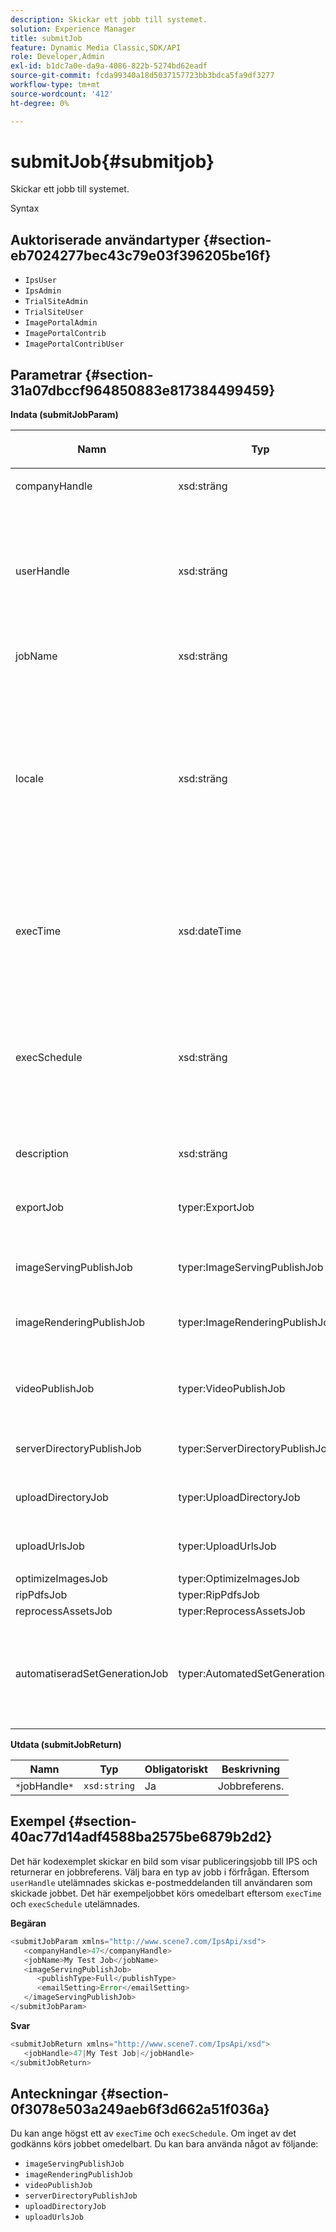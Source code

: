 ```yaml
---
description: Skickar ett jobb till systemet.
solution: Experience Manager
title: submitJob
feature: Dynamic Media Classic,SDK/API
role: Developer,Admin
exl-id: b1dc7a0e-da9a-4086-822b-5274bd62eadf
source-git-commit: fcda99340a18d5037157723bb3bdca5fa9df3277
workflow-type: tm+mt
source-wordcount: '412'
ht-degree: 0%

---
```


# submitJob{#submitjob}

Skickar ett jobb till systemet.

Syntax

## Auktoriserade användartyper {#section-eb7024277bec43c79e03f396205be16f}

* `IpsUser`
* `IpsAdmin`
* `TrialSiteAdmin`
* `TrialSiteUser`
* `ImagePortalAdmin`
* `ImagePortalContrib`
* `ImagePortalContribUser`

## Parametrar {#section-31a07dbccf964850883e817384499459}

**Indata (submitJobParam)**

<table id="table_9CB1F668E036422E8CE4E0BBA42EC44C"> 
 <thead> 
  <tr> 
   <th colname="col1" class="entry"> <p>Namn </p> </th> 
   <th colname="col2" class="entry"> <p>Typ </p> </th> 
   <th colname="col3" class="entry"> <p>Obligatoriskt </p> </th> 
   <th colname="col4" class="entry"> <p>Beskrivning </p> </th> 
  </tr> 
 </thead>
 <tbody> 
  <tr> 
   <td colname="col1"> <span class="codeph"> <span class="varname"> companyHandle</span> </span> </td> 
   <td colname="col2"> <span class="codeph"> xsd:sträng</span> </td> 
   <td colname="col3"> Ja </td> 
   <td colname="col4"> <p>Företagshandtag. </p> </td> 
  </tr> 
  <tr> 
   <td colname="col1"> <span class="codeph"> <span class="varname"> userHandle</span> </span> </td> 
   <td colname="col2"> <span class="codeph"> xsd:sträng</span> </td> 
   <td colname="col3"> Nej </td> 
   <td colname="col4"> <p>Hantera till användaren som skickade jobbet. </p> <p> <p>Obs! Systemet skickar e-post till användaren som anges av <span class="codeph"> userHandle</span>. Om <span class="codeph"> userHandle</span> inte anges får personen som skickade jobbet e-postmeddelandena. </p> </p> </td> 
  </tr> 
  <tr> 
   <td colname="col1"> <span class="codeph"> <span class="varname"> jobName</span> </span> </td> 
   <td colname="col2"> <span class="codeph"> xsd:sträng</span> </td> 
   <td colname="col3"> Ja </td> 
   <td colname="col4"> <p>Jobbnamn. </p> </td> 
  </tr> 
  <tr> 
   <td colname="col1"> <span class="codeph"> <span class="varname"> locale</span> </span> </td> 
   <td colname="col2"> <span class="codeph"> xsd:sträng</span> </td> 
   <td colname="col3"> Nej </td> 
   <td colname="col4"> <p>Språkinställningen som används för jobbloggsinformation och e-postlokalisering. </p> <p>Språk anges som <span class="codeph"> &lt;språkkod&gt;</span> och <span class="codeph"> [&lt;landskod&gt;]</span>, där språkkoden är en gemen, tvåbokstavskod enligt ISO-639, och den valfria landskoden är en versal, tvåbokstavskod enligt ISO-3166. Den nationella strängen för engelska (USA) skulle till exempel vara: en-US. </p> </td> 
  </tr> 
  <tr> 
   <td colname="col1"> <span class="codeph"> <span class="varname"> execTime</span> </span> </td> 
   <td colname="col2"> <span class="codeph"> xsd:dateTime</span> </td> 
   <td colname="col3"> Nej </td> 
   <td colname="col4"> <p>Datum och tid då jobbet ska köras. </p> <p>Obs!  Ange tidszonen med begäran. Tidszoner justeras till tidzonen för mål-IPS-servern. </p> </td> 
  </tr> 
  <tr> 
   <td colname="col1"> <span class="codeph"> <span class="varname"> execSchedule</span> </span> </td> 
   <td colname="col2"> <span class="codeph"> xsd:sträng</span> </td> 
   <td colname="col3"> Nej </td> 
   <td colname="col4"> <p>Anger när jobbet ska köras. </p> <p> Kan vara en <span class="codeph"> cron</span>-sträng som kör jobbet med återkommande intervall. </p> <p>Schemat är alltid relativt serverns lokala tidszon. I IPS-dokumentationen finns information om det anpassade schemaformatet. </p> </td> 
  </tr> 
  <tr> 
   <td colname="col1"> <span class="codeph"> <span class="varname"> description</span> </span> </td> 
   <td colname="col2"> <span class="codeph"> xsd:sträng</span> </td> 
   <td colname="col3"> Nej </td> 
   <td colname="col4"> <p>Jobbbeskrivning. </p> </td> 
  </tr> 
  <tr> 
   <td colname="col1"> <span class="codeph"> <span class="varname"> exportJob</span> </span> </td> 
   <td colname="col2"> <span class="codeph"> typer:ExportJob</span> </td> 
   <td colname="col3"> Nej </td> 
   <td colname="col4"> <p>Exportera tidigare överförda filer. </p> <p>Se <a href="../../../types/c-data-types/r-exportjob.md#reference-1ce423f7b2d54507b90b67233c588665" format="dita" scope="local"> ExportJob</a>. </p> </td> 
  </tr> 
  <tr> 
   <td colname="col1"> <span class="codeph"> <span class="varname"> imageServingPublishJob</span> </span> </td> 
   <td colname="col2"> <span class="codeph"> typer:ImageServingPublishJob</span> </td> 
   <td colname="col3"> Nej </td> 
   <td colname="col4"> <p>Information om en bild som visar publiceringsjobb. </p> </td> 
  </tr> 
  <tr> 
   <td colname="col1"> <span class="codeph"> <span class="varname"> imageRenderingPublishJob</span> </span> </td> 
   <td colname="col2"> <span class="codeph"> typer:ImageRenderingPublishJob</span> </td> 
   <td colname="col3"> Nej </td> 
   <td colname="col4"> <p>Information om ett publiceringsjobb för bildåtergivning. </p> </td> 
  </tr> 
  <tr> 
   <td colname="col1"> <span class="codeph"> <span class="varname"> videoPublishJob</span> </span> </td> 
   <td colname="col2"> <span class="codeph"> typer:VideoPublishJob</span> </td> 
   <td colname="col3"> Nej </td> 
   <td colname="col4"> <p>Information om ett videopubliceringsjobb. </p> <p>Se <a href="../../../types/c-data-types/r-video-publish-job.md#reference-e99e60d38fe94a07914eefcd7beef2e0" format="dita" scope="local"> VideoPublishJob</a>. </p> </td> 
  </tr> 
  <tr> 
   <td colname="col1"> <span class="codeph"> <span class="varname"> serverDirectoryPublishJob</span> </span> </td> 
   <td colname="col2"> <span class="codeph"> typer:ServerDirectoryPublishJob</span> </td> 
   <td colname="col3"> Nej </td> 
   <td colname="col4"> <p>Information om ett serverkatalogpubliceringsjobb. </p> </td> 
  </tr> 
  <tr> 
   <td colname="col1"> <span class="codeph"> <span class="varname"> uploadDirectoryJob</span> </span> </td> 
   <td colname="col2"> <span class="codeph"> typer:UploadDirectoryJob</span> </td> 
   <td colname="col3"> Nej </td> 
   <td colname="col4"> <p>Information om ett uppladdningskatalogjobb. </p> </td> 
  </tr> 
  <tr> 
   <td colname="col1"> <span class="codeph"> <span class="varname"> uploadUrlsJob</span> </span> </td> 
   <td colname="col2"> <span class="codeph"> typer:UploadUrlsJob</span> </td> 
   <td colname="col3"> Nej </td> 
   <td colname="col4"> <p>Information om ett överförings-URL-jobb. </p> </td> 
  </tr> 
  <tr> 
   <td colname="col1"> <span class="codeph"> <span class="varname"> optimizeImagesJob</span> </span> </td> 
   <td colname="col2"> <span class="codeph"> typer:OptimizeImagesJob</span> </td> 
   <td colname="col3"> Nej </td> 
   <td colname="col4"> <p> </p> </td> 
  </tr> 
  <tr> 
   <td colname="col1"> <span class="codeph"> <span class="varname"> ripPdfsJob</span> </span> </td> 
   <td colname="col2"> <span class="codeph"> typer:RipPdfsJob</span> </td> 
   <td colname="col3"> Nej </td> 
   <td colname="col4"> <p> </p> </td> 
  </tr> 
  <tr> 
   <td colname="col1"> <span class="codeph"> <span class="varname"> reprocessAssetsJob</span> </span> </td> 
   <td colname="col2"> <span class="codeph"> typer:ReprocessAssetsJob</span> </td> 
   <td colname="col3"> Nej </td> 
   <td colname="col4"> <p> </p> </td> 
  </tr> 
  <tr> 
   <td colname="col1"> <span class="codeph"> <span class="varname"> automatiseradSetGenerationJob</span> </span> </td> 
   <td colname="col2"> <span class="codeph"> typer:AutomatedSetGenerationJob</span> </td> 
   <td colname="col3"> Nej </td> 
   <td colname="col4"> <p>Bearbeta en resurslista i uppsättningar med hjälp av automatiska uppsättningsskript. </p> <p>Se <a href="../../../types/c-data-types/r-automated-set-generation-job.md#reference-ab0b3c5408eb41b98c49898b2197cf5a" format="dita" scope="local"> AutomatedSetGenerationJob</a>. </p> </td> 
  </tr> 
 </tbody> 
</table>

**Utdata (submitJobReturn)**

| Namn | Typ | Obligatoriskt | Beskrivning |
|---|---|---|---|
| `*`jobHandle`*` | `xsd:string` | Ja | Jobbreferens. |

## Exempel {#section-40ac77d14adf4588ba2575be6879b2d2}

Det här kodexemplet skickar en bild som visar publiceringsjobb till IPS och returnerar en jobbreferens. Välj bara en typ av jobb i förfrågan. Eftersom `userHandle` utelämnades skickas e-postmeddelanden till användaren som skickade jobbet. Det här exempeljobbet körs omedelbart eftersom `execTime` och `execSchedule` utelämnades.

**Begäran**

```java
<submitJobParam xmlns="http://www.scene7.com/IpsApi/xsd">
   <companyHandle>47</companyHandle>
   <jobName>My Test Job</jobName>
   <imageServingPublishJob>
      <publishType>Full</publishType>
      <emailSetting>Error</emailSetting>
   </imageServingPublishJob>
</submitJobParam>
```

**Svar**

```java
<submitJobReturn xmlns="http://www.scene7.com/IpsApi/xsd">
   <jobHandle>47|My Test Job|</jobHandle>
</submitJobReturn>
```

## Anteckningar {#section-0f3078e503a249aeb6f3d662a51f036a}

Du kan ange högst ett av `execTime` och `execSchedule`. Om inget av det godkänns körs jobbet omedelbart. Du kan bara använda något av följande:

* `imageServingPublishJob`
* `imageRenderingPublishJob`
* `videoPublishJob`
* `serverDirectoryPublishJob`
* `uploadDirectoryJob`
* `uploadUrlsJob`
